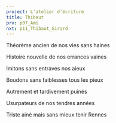```yaml
---
project: L'atelier d'écriture
title: Thibaut
prv: p07_Ami
nxt: p11_Thibaut_Girard
---
```

Théorème ancien de nos vies sans haines

Histoire nouvelle de nos errances vaines

Imitons sans entraves nos aieux

Boudons sans faiblesses tous les pieux

Autrement et tardivement puinés

Usurpateurs de nos tendres années

Triste ainé mais sans mieux tenir Rennes